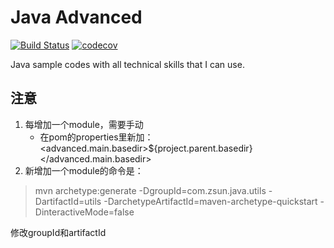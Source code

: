 # Java Advanced

[![Build Status](https://img.shields.io/travis/danielsunzhongyuan/java_advanced.svg)](https://travis-ci.org/danielsunzhongyuan/java_advanced)
[![codecov](https://codecov.io/gh/danielsunzhongyuan/java_advanced/branch/master/graph/badge.svg)](https://codecov.io/gh/danielsunzhongyuan/java_advanced)

Java sample codes with all technical skills that I can use.


## 注意
1. 每增加一个module，需要手动
    * 在pom的properties里新加：<advanced.main.basedir>${project.parent.basedir}</advanced.main.basedir>
2. 新增加一个module的命令是：

>mvn archetype:generate -DgroupId=com.zsun.java.utils -DartifactId=utils -DarchetypeArtifactId=maven-archetype-quickstart -DinteractiveMode=false 

修改groupId和artifactId